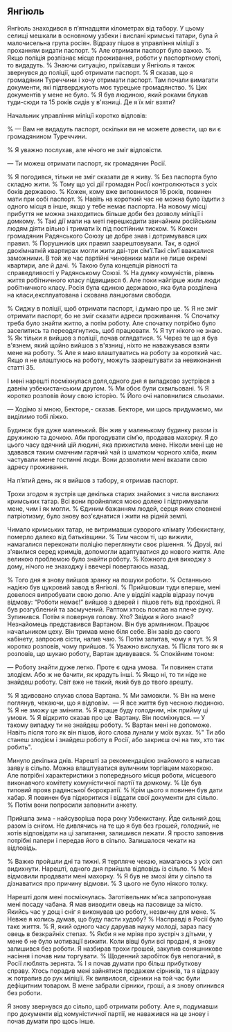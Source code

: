 ## Янгіюль

Янгіюль знаходився в п’ятнадцяти кілометрах від табору.
У цьому селищі мешкали в основному узбеки і вислані кримські татари, була й малочисельна група росіян.
Відразу пішов в управління міліції з проханням видати паспорт.
% Але отримати паспорт було важко.
% Якщо поліція розпізнає місце проживання, роботи у паспортному столі, то видадуть.
% Знаючи ситуацію, приїхавши у Янгіюль я також звернувся до поліції, щоб отримати паспорт.
% Я сказав, що я громадянин Туреччини і хочу отримати паспорт.
Там почали вимагати документи, які підтверджують моє турецьке громадянство.
% Цих документів у мене не було.
% Я був людиною, який роками блукав туди-сюди та 15 років сидів у в'язниці.
Де я їх міг взяти?

Начальник управління міліції коротко відповів:

% — Вам не видадуть паспорт, оскільки ви не можете довести, що ви є громадянином Туреччини.

% Я уважно послухав, але нічого не зміг відповісти.

— Ти можеш отримати паспорт, як громадянин Росії.

% Я погодився, тільки не зміг сказати де я живу.
% Без паспорта було складно жити.
% Тому що усі дії громадян Росії контролюються з усіх боків державою.
% Кожен, кому вже виповнилося 16 років, повинен мати при собі паспорт.
% Навіть на короткий час не можна було їздити з одного місця в інше, якщо у тебе немає паспорта.
На новому місці прибуття не можна знаходитись більше доби без дозволу міліції і домкому.
% Такі дії мали на меті перешкодити звичайним російським людям діяти вільно і тримати їх під постійним тиском.
% Кожен громадянин Радянського Союзу це добре знав і дотримувався цих правил.
% Порушників цих правил заарештовували.
Так, в одної двокімнатній квартирах могли жити дві-три сім’ї.Такі сім’ї вважалися заможними.
В той же час партійні чиновники мали не лише окремі квартири, але й дачі.
% Такою була концепція рівності та справедливості у Радянському Союзі.
% На думку комуністів, рівень життя робітничного класу підвищився б.
Але поки найгірше жили люди робітничного класу.
Росія була єдиною державою, яка була розділена на класи,експлуатована і скована ланцюгами свободи.

% Сиджу в поліції, щоб отримати паспорт, і думаю про це.
% Я не зміг отримати паспорт, бо не зміг сказати адреси проживання.
% Спочатку треба було знайти житло, а потім роботу.
Але спочатку потрібно було заселитись та переодягнутись, щоб працювати.
% Я тут нікого не знаю.
% Як тільки я вийшов з поліції, почав оглядатися.
% Через те що я був в'язнем, який щойно вийшов з в'язниці, ніхто не наважувався взяти мене на роботу.
% Але я маю влаштуватись на роботу за короткий час.
Якщо я не влаштуюсь на роботу, можуть заарештувати за невиконання статті 35.

І мені нарешті посміхнулася доля,одного дня я випадково зустрівся з давнім узбекистанським другом.
% Ми обоє були схвильовані.
% Я коротко розповів йому свою історію.
% Його очі наповнилися сльозами.

— Ходімо зі мною, Бекторе,- сказав.
Бекторе, ми щось придумаємо, ми виділимо тобі ліжко.

Будинок був дуже маленький.
Він жив у маленькому будинку разом із дружиною та дочкою. Аби прогодувати сім’ю, продавав махорку.
Я до цього часу вдячний цій людині, яка прихистила мене. Ніколи мені ще не здавався таким смачним гарячий чай із шматком чорного хліба, яким частували мене гостинні люди.
Вони дозволили мені вказати свою адресу проживання.

На п’ятий день, як я вийшов з табору, я отримав паспорт.

Трохи згодом я зустрів ще декілька старих знайомих з числа висланих кримських татар.
Всі вони пройнялися моєю долею і підтримували мене, чим і як могли.
% Єдиним бажанням людей, серця яких сповнені патріотизму, було знову воз'єднатися і жити на рідній землі.

Чимало кримських татар, не витримавши суворого клімату Узбекистану, померло далеко від батьківщини.
% Тим часом ті, що вижили, намагалися переконати поліцію переглянути своє рішення.
% Друзі, які з'явилися серед кримців, допомогли адаптуватися до нового життя.
Але великою проблемою було знайти роботу.
% Кожного дня виходжу з дому, нічого не знаходжу і ввечері повертаюсь назад.

% Того дня я знову вийшов зранку на пошуки роботи.
% Останньою надією був цукровий завод в Янгіюлі.
% Прийшовши туди вперше, мені довелося випробувати свою долю.
Але у відділі кадрів відразу почув відмову: “Роботи немає!” вийшов з дверей і  пішов геть від прохідної.
Я був розгублений та засмучений.
Раптом хтось поклав на плече руку. Зупинився.
Потім я повернув голову.
Хто?
Звідки я його знаю?
Незнайомець представився Вартаном.
Він був армянином.
Працює начальником цеху.
Він тримав мене біля себе.
Він завів до свого кабінету, запросив сісти, налив чаю.
% Потім запитав, чому я тут.
% Я коротко розповів, чому прийшов.
% Уважно вислухав.
% Після того як я розповів, що шукаю роботу, Вартан здивувався.
% Спокійним тоном:

— Роботу знайти дуже легко. Проте є одна умова.
 Ти повинен стати злодієм.
Або ж не бачити, як крадуть інші.
% Якщо ні, то ти ніде не знайдеш роботу.
Світ вже не такий, який був до твого арешту.

% Я здивовано слухав слова Вартана.
% Ми замовкли.
% Він на мене поглянув, чекаючи, що я відповім.
 — Я все життя був чесною людиною.
% Я не зможу це змінити.
% Я краще буду голодним, ніж прийму ці умови.
% Я відкрито сказав про це  Вартану.
Він посміхнувся.
— У такому випадку ти не знайдеш роботу.
% Вартан мені не допоможе.
Навіть після того як він пішов, його слова лунали у моїх вухах.
%" Ти або станеш злодієм і знайдеш роботу в Росії, або закриєш очі на тих, хто так робить". 

Минуло декілька днів.
Нарешті за рекомендацією знайомого я написав заяву в сільпо.
Можна влаштуватися вуличним торгівцем махоркою.
Але потрібні характеристики з попереднього місця роботи, місцевого виконавчого комітету комуністичної партії та домкому.
% Це був типовий прояв радянської бюрократії.
% Крім цього я повинен був дати хабар.
Я повинен був підкоритися і віддати свої документи для сільпо.
% Потім вони попросили заповнити анкету.

Прийшла зима - найсуворіша пора року Узбекистану.
Йде сильний дощ разом із снігом.
Не дивлячись на те що я був без грошей, голодний, не хотів відповідати на ці запитання, залишився лежати.
Я просто заповнив потрібні папери і передав його в сільпо.
Залишалося чекати на відповідь.

% Важко пройшли дні та тижні.
Я терпляче чекаю, намагаюсь з усіх сил видихнути.
Нарешті, одного дня прийшла відповідь із сільпо.
% Мені відмовили продавати мені махорку.
% Я був не змозі йти у сільпо та дізнаватися про причину відмови.
% З цього не було ніякого толку.

Нарешті доля мені посміхнулась.
Заготівельник м’яса запропонував мені посаду чабана.
Я мав виводити овець на пасовище за місто.
Якийсь час у дощ і сніг я виконував цю роботу, незвичну для мене.
% Невже я колись думав, що буду пасти худобу?
% Насправді в Росії було такє життя.
% Я, який одного часу дарував науку молоді, зараз пасу овець в безкрайніх степах.
% Якби я не мріяв про зустріч з дітьми, у мене б не було мотивації вижити.
Коли вівці були всі продані, я знову залишився без роботи.
Я назбирав трохи грошей, закупив соняшникове насіння і почав ним торгувати.
% Щоденний заробіток був непоганий, в Росії люблять зернята.
% І я почав думати про більш прибуткову справу.
Хтось порадив мені зайнятися продажем сірників, та я відразу ж потрапив до рук міліції.
Як виявилося, сірники на той час були дефіцитним товаром.
В мене забрали сірники, гроші, а я знову опинився без роботи.

Я знову звернувся до сільпо, щоб отримати роботу.
Але я, подумавши про документи від комуністичної партії, не наважився на це знову і почав думати про щось інше.
